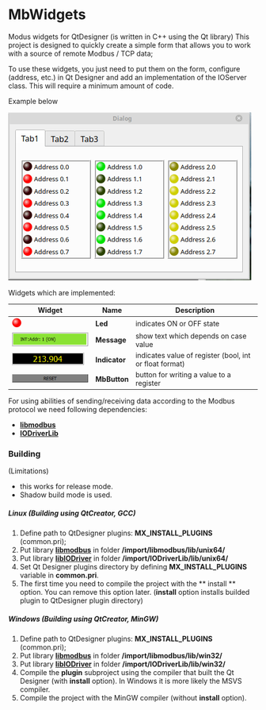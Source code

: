 # MbWidgets

Modus widgets for QtDesigner (is written in C++ using the Qt library)
This project is designed to quickly create a simple form that allows you to work with a source of remote Modbus / TCP data;

To use these widgets, you just need to put them on the form, configure (address, etc.) in Qt Designer and add an implementation of the IOServer class. This will require a minimum amount of code.

Example below

![Example](./example/doc/example.gif)

Widgets which are implemented:

| Widget | Name | Description
| ------ | ------ |------ |
| ![Example](./plugins/doc/Led.png) | **Led** | indicates ON or OFF state |
| ![Example](./plugins/doc/Message.png) | **Message** | show text which depends on case value |
| ![Example](./plugins/doc/Indicator.png) | **Indicator** | indicates value of register (bool, int or float format) |
| ![Example](./plugins/doc/MbButton.png) | **MbButton** | button for writing a value to a register |


For using abilities of sending/receiving data according to the Modbus protocol we need following dependencies:
+ [**libmodbus**](https://libmodbus.org/)
+ [**IODriverLib**](https://libmodbus.org/)

### Building
(Limitations)
+ this works for release mode.
+ Shadow build mode is used.

##### Linux (Building using QtCreator, GCC)
1. Define path to QtDesigner plugins: **MX_INSTALL_PLUGINS** (common.pri);
2. Put library [**libmodbus**](https://libmodbus.org/) in folder **/import/libmodbus/lib/unix64/**
3. Put library [**libIODriver**](https://libmodbus.org/) in folder **/import/IODriverLib/lib/unix64/**
4. Set Qt Designer plugins directory by defining **MX_INSTALL_PLUGINS** variable in **common.pri**.
5. The first time you need to compile the project with the ** install ** option. You can remove this option later. (**install** option installs builded plugin to QtDesigner plugin directory)


##### Windows (Building using QtCreator, MinGW)
1. Define path to QtDesigner plugins: **MX_INSTALL_PLUGINS** (common.pri);
2. Put library [**libmodbus**](https://libmodbus.org/) in folder **/import/libmodbus/lib/win32/**
3. Put library [**libIODriver**](https://libmodbus.org/) in folder **/import/IODriverLib/lib/win32/**
4. Compile the **plugin** subproject using the compiler that built the Qt Designer (with **install** option). In Windows it is more likely the MSVS compiler.
5. Compile the project with the MinGW compiler (without **install** option).